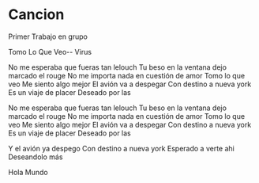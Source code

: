 # Cancion
Primer Trabajo en grupo 


Tomo Lo Que Veo-- Virus

No me esperaba que fueras tan lelouch
Tu beso en la ventana dejo marcado el rouge
No me importa nada en cuestión de amor
Tomo lo que veo
Me siento algo mejor
El avión va a despegar
Con destino a nueva york
Es un viaje de placer
Deseado por las

No me esperaba que fueras tan lelouch
Tu beso en la ventana dejo marcado el rouge
No me importa nada en cuestión de amor
Tomo lo que veo
Me siento algo mejor
El avión va a despegar
Con destino a nueva york
Es un viaje de placer
Deseado por las

Y el avión ya despego
Con destino a nueva york
Esperado a verte ahi
Deseandolo más


Hola Mundo
